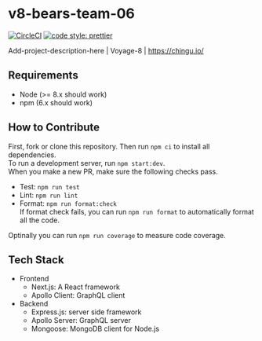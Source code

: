 # v8-bears-team-06

[![CircleCI](https://circleci.com/gh/chingu-voyages/v8-bears-team-06.svg?style=svg)](https://circleci.com/gh/chingu-voyages/v8-bears-team-06)
[![code style: prettier](https://img.shields.io/badge/code_style-prettier-ff69b4.svg?style=flat-square)](https://github.com/prettier/prettier)

Add-project-description-here | Voyage-8 | https://chingu.io/

## Requirements

- Node (>= 8.x should work)
- npm (6.x should work)

## How to Contribute

First, fork or clone this repository. Then run `npm ci` to install all dependencies.  
To run a development server, run `npm start:dev`.  
When you make a new PR, make sure the following checks pass.

- Test: `npm run test`
- Lint: `npm run lint`
- Format: `npm run format:check`  
  If format check fails, you can run `npm run format` to automatically format all the code.

Optinally you can run `npm run coverage` to measure code coverage.

## Tech Stack

- Frontend
  - Next.js: A React framework
  - Apollo Client: GraphQL client
- Backend
  - Express.js: server side framework
  - Apollo Server: GraphQL server
  - Mongoose: MongoDB client for Node.js
